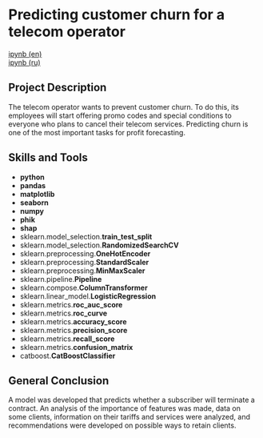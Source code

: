 # Predicting customer churn for a telecom operator

[ipynb (en)](https://github.com/allenbext/Portfolio/blob/main/Predicting%20customer%20churn%20for%20a%20telecom%20operator/Predicting_customer_churn_for_a_telecom_operator_(en).ipynb)  
[ipynb (ru)](https://github.com/allenbext/Portfolio/blob/main/Predicting%20customer%20churn%20for%20a%20telecom%20operator/Predicting_customer_churn_for_a_telecom_operator_(ru).ipynb)  

## Project Description

The telecom operator wants to prevent customer churn. To do this, its employees will start offering promo codes and special conditions to everyone who plans to cancel their telecom services. Predicting churn is one of the most important tasks for profit forecasting.

## Skills and Tools

- **python**
- **pandas**
- **matplotlib**
- **seaborn** 
- **numpy**
- **phik**
- **shap**
- sklearn.model_selection.**train_test_split**
- sklearn.model_selection.**RandomizedSearchCV**
- sklearn.preprocessing.**OneHotEncoder**
- sklearn.preprocessing.**StandardScaler**
- sklearn.preprocessing.**MinMaxScaler**
- sklearn.pipeline.**Pipeline**
- sklearn.compose.**ColumnTransformer**
- sklearn.linear_model.**LogisticRegression**
- sklearn.metrics.**roc_auc_score**
- sklearn.metrics.**roc_curve**
- sklearn.metrics.**accuracy_score**
- sklearn.metrics.**precision_score**
- sklearn.metrics.**recall_score**
- sklearn.metrics.**confusion_matrix**
- catboost.**CatBoostClassifier**
  

## General Conclusion

A model was developed that predicts whether a subscriber will terminate a contract. An analysis of the importance of features was made, data on some clients, information on their tariffs and services were analyzed, and recommendations were developed on possible ways to retain clients.
